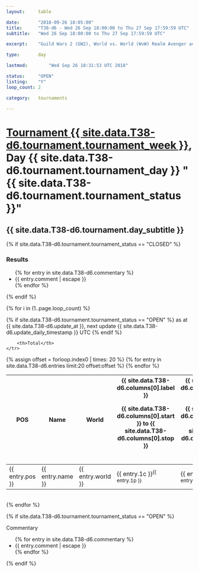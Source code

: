 ```yaml
---
layout: 	table

date: 		"2018-09-26 18:05:00"
title: 		"T38-d6 - Wed 26 Sep 18:00:00 to Thu 27 Sep 17:59:59 UTC"
subtitle: 	"Wed 26 Sep 18:00:00 to Thu 27 Sep 17:59:59 UTC"

excerpt:    "Guild Wars 2 (GW2), World vs. World (WvW) Realm Avenger achivement Tournament. \"Every Kill Counts\""

type:       day

lastmod: 		"Wed Sep 26 18:31:53 UTC 2018"

status:     "OPEN"
listing:    "Y"
loop_count: 2

category: 	tournaments

---
```

<div class="table_header">
    <h1><a href="{{ site.data.T38-d6.tournament.week_url }}">Tournament {{ site.data.T38-d6.tournament.tournament_week }}</a>, Day {{ site.data.T38-d6.tournament.tournament_day }} "{{ site.data.T38-d6.tournament.tournament_status }}"</h1>
    <h2>{{ site.data.T38-d6.tournament.day_subtitle }}</h2> 
</div>

{% if site.data.T38-d6.tournament.tournament_status == "CLOSED" %} 
<div class="commentary">
  <h3>Results</h3>
  <ul>
    {% for entry in site.data.T38-d6.commentary %}
    <li class="commentary_list">{{ entry.comment | escape }}</li>
    {% endfor %}
  </ul>
</div>
{% endif %}


{% for i in (1..page.loop_count) %}

{% if site.data.T38-d6.tournament.tournament_status == "OPEN" %} 
<span class="table_nextupdate">as at {{ site.data.T38-d6.update_at }}, next update {{ site.data.T38-d6.update_daily_timestamp }} UTC</span> 
{% endif %}

<table class="day_table">
  <colgroup>
    <col style="width:18px">
    <col style="width:55px">
    <col style="width:55px">
    <col style="width:12px">
    <col style="width:12px">
    <col style="width:12px">
    <col style="width:12px">
    <col style="width:12px">
    <col style="width:12px">
    <col style="width:12px">
    <col style="width:12px">
    <col style="width:12px">
    <col style="width:12px">
    <col style="width:12px">
    <col style="width:12px">
    <col style="width:12px">
    <col style="width:12px">
    <col style="width:12px">
    <col style="width:12px">
    <col style="width:12px">
    <col style="width:12px">
    <col style="width:12px">
    <col style="width:12px">
    <col style="width:12px">
    <col style="width:12px">
    <col style="width:12px">
    <col style="width:12px">
    <col style="width:18px">
  </colgroup>  
  <thead>
    <tr>
        <th>POS</th>
        <th class="AlignLeft">Name</th>
        <th class="AlignLeft">World</th>

<th><div class="label">{{ site.data.T38-d6.columns[0].label }}<p class="onhover">{{ site.data.T38-d6.columns[0].start }} to {{ site.data.T38-d6.columns[0].stop }}</p></div>​</th>
<th><div class="label">{{ site.data.T38-d6.columns[1].label }}<p class="onhover">{{ site.data.T38-d6.columns[1].start }} to {{ site.data.T38-d6.columns[1].stop }}</p></div>​</th>
<th><div class="label">{{ site.data.T38-d6.columns[2].label }}<p class="onhover">{{ site.data.T38-d6.columns[2].start }} to {{ site.data.T38-d6.columns[2].stop }}</p></div>​</th>
<th><div class="label">{{ site.data.T38-d6.columns[3].label }}<p class="onhover">{{ site.data.T38-d6.columns[3].start }} to {{ site.data.T38-d6.columns[3].stop }}</p></div>​</th>
<th><div class="label">{{ site.data.T38-d6.columns[4].label }}<p class="onhover">{{ site.data.T38-d6.columns[4].start }} to {{ site.data.T38-d6.columns[4].stop }}</p></div>​</th>
<th><div class="label">{{ site.data.T38-d6.columns[5].label }}<p class="onhover">{{ site.data.T38-d6.columns[5].start }} to {{ site.data.T38-d6.columns[5].stop }}</p></div>​</th>
<th><div class="label">{{ site.data.T38-d6.columns[6].label }}<p class="onhover">{{ site.data.T38-d6.columns[6].start }} to {{ site.data.T38-d6.columns[6].stop }}</p></div>​</th>
<th><div class="label">{{ site.data.T38-d6.columns[7].label }}<p class="onhover">{{ site.data.T38-d6.columns[7].start }} to {{ site.data.T38-d6.columns[7].stop }}</p></div>​</th>
<th><div class="label">{{ site.data.T38-d6.columns[8].label }}<p class="onhover">{{ site.data.T38-d6.columns[8].start }} to {{ site.data.T38-d6.columns[8].stop }}</p></div>​</th>
<th><div class="label">{{ site.data.T38-d6.columns[9].label }}<p class="onhover">{{ site.data.T38-d6.columns[9].start }} to {{ site.data.T38-d6.columns[9].stop }}</p></div>​</th>
<th><div class="label">{{ site.data.T38-d6.columns[10].label }}<p class="onhover">{{ site.data.T38-d6.columns[10].start }} to {{ site.data.T38-d6.columns[10].stop }}</p></div>​</th>

<th><div class="label">{{ site.data.T38-d6.columns[11].label }}<p class="onhover">{{ site.data.T38-d6.columns[11].start }} to {{ site.data.T38-d6.columns[11].stop }}</p></div>​</th>
<th><div class="label">{{ site.data.T38-d6.columns[12].label }}<p class="onhover">{{ site.data.T38-d6.columns[12].start }} to {{ site.data.T38-d6.columns[12].stop }}</p></div>​</th>
<th><div class="label">{{ site.data.T38-d6.columns[13].label }}<p class="onhover">{{ site.data.T38-d6.columns[13].start }} to {{ site.data.T38-d6.columns[13].stop }}</p></div>​</th>
<th><div class="label">{{ site.data.T38-d6.columns[14].label }}<p class="onhover">{{ site.data.T38-d6.columns[14].start }} to {{ site.data.T38-d6.columns[14].stop }}</p></div>​</th>
<th><div class="label">{{ site.data.T38-d6.columns[15].label }}<p class="onhover">{{ site.data.T38-d6.columns[15].start }} to {{ site.data.T38-d6.columns[15].stop }}</p></div>​</th>
<th><div class="label">{{ site.data.T38-d6.columns[16].label }}<p class="onhover">{{ site.data.T38-d6.columns[16].start }} to {{ site.data.T38-d6.columns[16].stop }}</p></div>​</th>
<th><div class="label">{{ site.data.T38-d6.columns[17].label }}<p class="onhover">{{ site.data.T38-d6.columns[17].start }} to {{ site.data.T38-d6.columns[17].stop }}</p></div>​</th>
<th><div class="label">{{ site.data.T38-d6.columns[18].label }}<p class="onhover">{{ site.data.T38-d6.columns[18].start }} to {{ site.data.T38-d6.columns[18].stop }}</p></div>​</th>
<th><div class="label">{{ site.data.T38-d6.columns[19].label }}<p class="onhover">{{ site.data.T38-d6.columns[19].start }} to {{ site.data.T38-d6.columns[19].stop }}</p></div>​</th>
<th><div class="label">{{ site.data.T38-d6.columns[20].label }}<p class="onhover">{{ site.data.T38-d6.columns[20].start }} to {{ site.data.T38-d6.columns[20].stop }}</p></div>​</th>

<th><div class="label">{{ site.data.T38-d6.columns[21].label }}<p class="onhover">{{ site.data.T38-d6.columns[21].start }} to {{ site.data.T38-d6.columns[21].stop }}</p></div>​</th>
<th><div class="label">{{ site.data.T38-d6.columns[22].label }}<p class="onhover">{{ site.data.T38-d6.columns[22].start }} to {{ site.data.T38-d6.columns[22].stop }}</p></div>​</th>
<th><div class="label">{{ site.data.T38-d6.columns[23].label }}<p class="onhover">{{ site.data.T38-d6.columns[23].start }} to {{ site.data.T38-d6.columns[23].stop }}</p></div>​</th>

        <th>Total</th>
    </tr>
  </thead>
  {% assign offset = forloop.index0 | times: 20 %}
<tbody>
{% for entry in site.data.T38-d6.entries limit:20 offset:offset %}
  <tr>
    <td class="pl{{ entry.pos }}">{{ entry.pos }}</td>
    <td class="AlignLeft">{{ entry.name }}</td>
    <td class="AlignLeft">{{ entry.world }}</td>
    <td class="pl{{ entry.1p }}">{{ entry.1c }}<sup>{{ entry.1p }}</sup></td>
    <td class="pl{{ entry.2p }}">{{ entry.2c }}<sup>{{ entry.2p }}</sup></td>
    <td class="pl{{ entry.3p }}">{{ entry.3c }}<sup>{{ entry.3p }}</sup></td>
    <td class="pl{{ entry.4p }}">{{ entry.4c }}<sup>{{ entry.4p }}</sup></td>
    <td class="pl{{ entry.5p }}">{{ entry.5c }}<sup>{{ entry.5p }}</sup></td>
    <td class="pl{{ entry.6p }}">{{ entry.6c }}<sup>{{ entry.6p }}</sup></td>
    <td class="pl{{ entry.7p }}">{{ entry.7c }}<sup>{{ entry.7p }}</sup></td>
    <td class="pl{{ entry.8p }}">{{ entry.8c }}<sup>{{ entry.8p }}</sup></td>
    <td class="pl{{ entry.9p }}">{{ entry.9c }}<sup>{{ entry.9p }}</sup></td>
    <td class="pl{{ entry.10p }}">{{ entry.10c }}<sup>{{ entry.10p }}</sup></td>
    <td class="pl{{ entry.11p }}">{{ entry.11c }}<sup>{{ entry.11p }}</sup></td>
    <td class="pl{{ entry.12p }}">{{ entry.12c }}<sup>{{ entry.12p }}</sup></td>
    <td class="pl{{ entry.13p }}">{{ entry.13c }}<sup>{{ entry.13p }}</sup></td>
    <td class="pl{{ entry.14p }}">{{ entry.14c }}<sup>{{ entry.14p }}</sup></td>
    <td class="pl{{ entry.15p }}">{{ entry.15c }}<sup>{{ entry.15p }}</sup></td>
    <td class="pl{{ entry.16p }}">{{ entry.16c }}<sup>{{ entry.16p }}</sup></td>
    <td class="pl{{ entry.17p }}">{{ entry.17c }}<sup>{{ entry.17p }}</sup></td>
    <td class="pl{{ entry.18p }}">{{ entry.18c }}<sup>{{ entry.18p }}</sup></td>
    <td class="pl{{ entry.19p }}">{{ entry.19c }}<sup>{{ entry.19p }}</sup></td>
    <td class="pl{{ entry.20p }}">{{ entry.20c }}<sup>{{ entry.20p }}</sup></td>
    <td class="pl{{ entry.21p }}">{{ entry.21c }}<sup>{{ entry.21p }}</sup></td>
    <td class="pl{{ entry.22p }}">{{ entry.22c }}<sup>{{ entry.22p }}</sup></td>
    <td class="pl{{ entry.23p }}">{{ entry.23c }}<sup>{{ entry.23p }}</sup></td>
    <td class="pl{{ entry.24p }}">{{ entry.24c }}<sup>{{ entry.24p }}</sup></td>
    <td>{{ entry.total }}</td>
  </tr>
{% endfor %}  
</tbody>
</table>
<div class="leaderboard"></div>
<br />
{% endfor %}

{% if site.data.T38-d6.tournament.tournament_status == "OPEN" %} 
<div class="commentary">
  <span class="commentary_title">Commentary</span>
  <ul>
    {% for entry in site.data.T38-d6.commentary %}
    <li class="commentary_list">{{ entry.comment | escape }}</li>
    {% endfor %}
  </ul>
</div>
{% endif %}


